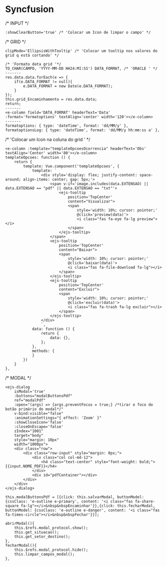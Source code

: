 # Syncfusion

/* INPUT */

    :showClearButton='true' /* 'Colocar um Icon de limpar o campo' */

/* GRID */

    clipMode='EllipsisWithTooltip' /* 'Colocar um tooltip nos valores do grid q está cortando' */

    /* 'Formato data grid '*/
    TO_CHAR(CAMPO, 'YYYY-MM-DD HH24:MI:SS') DATA_FORMAT, /* 'ORACLE ' */
    -------
    res.data.data.forEach(e => {
        if(e.DATA_FORMAT != null){
            e.DATA_FORMAT = new Date(e.DATA_FORMAT);
        }
    });
    this.grid_Encaminhamento = res.data.data;
    return;
    -------
    <e-column field='DATA_FORMAT' headerText='Data' :format='formatoptions' textAlign='center' width='120'></e-column>
    -------
    formatoptions: { type: 'dateTime', format: 'dd/MM/y' },
    formatoptionsLog: { type: 'dateTime', format: 'dd/MM/y hh:mm:ss a' },
    

/* 'Colocar um Icon na coluna do grid ' */

    <e-column :template="templateOpcoesOcorrencia" headerText='Obs' textAlign='Center' width='80'></e-column>
    templateOpcoes: function () {
        return {
            template: Vue.component('templateOpcoes', {
                template: `
                    <div style='display: flex; justify-content: space-around; align-items: center; gap: 5px;'>
                        <span v-if='image.includes(data.EXTENSAO) || data.EXTENSAO == "pdf" || data.EXTENSAO == "txt"'>
                            <ejs-tooltip
                                position='TopCenter'
                                content="Visualizar">
                                <span
                                    style='width: 10%; cursor: pointer;'
                                    @click='preview(data)'>
                                    <i class="fas fa-eye fa-lg preview"></i>
                                </span>
                            </ejs-tooltip>
                        </span>
                        <ejs-tooltip
                            position='TopCenter'
                            content="Baixar">
                            <span
                                style='width: 10%; cursor: pointer;'
                                @click='baixar(data)'>
                                <i class="fas fa-file-download fa-lg"></i>
                            </span>
                        </ejs-tooltip>
                        <ejs-tooltip
                            position='TopCenter'
                            content="Excluir">
                            <span
                                style='width: 10%; cursor: pointer;'
                                @click='excluir(data)'>
                                <i class="fas fa-trash fa-lg excluir"></i>
                            </span>
                        </ejs-tooltip>
                    </div>
                    `,
                data: function () {
                    return {
                        data: {},
                    };
                },
                methods: {
                }
            })
        }
    },

/* MODAL */

    <ejs-dialog
        isModal='true'
        :buttons="modalButtonsPdf"
        ref="modalPdf"
        :open="(args) => {args.preventFocus = true;} /*tirar o foco do botão primário do modal*/"
        v-bind:visible="false"
        :animationSettings="{ effect: 'Zoom' }"
        :showCloseIcon='false'
        :closeOnEscape='false'
        zIndex="1001"
        target="body"
        style="margin: 10px"
        width="1000px">
        <div class="row">
            <div class="row-input" style="margin: 0px;">
                <div class="col col-md-12">
                    <h4 class="text-center" style="font-weight: bold;">{{input.NOME_PDF}}</h4>
                </div>
                <div id="pdfContainer"></div>
            </div>
        </div>
    </ejs-dialog>

    this.modalButtonsPdf = [{click: this.salvarModal, buttonModel: {cssClass: 'e-outline e-primary', content: '<i class="fas fa-share-square fa-lg"></i>&nbsp&nbspEncaminhar'}},{click: this.fecharModal, buttonModel: {cssClass: 'e-outline e-danger', content: '<i class="fas fa-times-circle"></i>&nbsp&nbspFechar'}}];

    abrirModal(){
        this.$refs.modal_protocol.show();
        this.get_situacao();
        this.get_setor_destino();
    },
    fecharModal(){
        this.$refs.modal_protocol.hide();
        this.limpar_campos_modal();
    },
